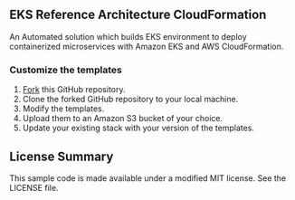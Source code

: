 ## EKS Reference Architecture CloudFormation

An Automated solution which builds EKS environment to deploy containerized microservices with Amazon EKS and AWS CloudFormation.


### Customize the templates

1. [Fork](https://github.com/aws-samples/eks-refarch-cloudformation) this GitHub repository.
2. Clone the forked GitHub repository to your local machine.
3. Modify the templates.
4. Upload them to an Amazon S3 bucket of your choice.
5. Update your existing stack with your version of the templates.


## License Summary

This sample code is made available under a modified MIT license. See the LICENSE file.
